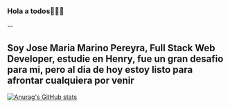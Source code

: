 ### Hola a todos👋👋👋
--

Soy Jose Maria Marino Pereyra, Full Stack Web Developer, estudie en Henry, fue un gran desafio para mi, pero al dia de hoy estoy listo para afrontar cualquiera por venir
--

[![Anurag's GitHub stats](https://github-readme-stats.vercel.app/api?username=xJomaMPx)](https://github.com/anuraghazra/github-readme-stats)
